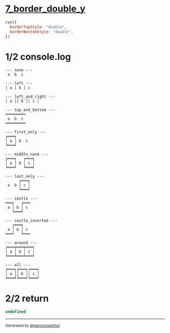# [7_border_double_y](../../table_3_cells_same_row.test.mjs#L175)

```js
run({
  borderTopStyle: "double",
  borderBottomStyle: "double",
})
```

# 1/2 console.log

```console
--- none ---
 a  b  c 

--- left ---
│ a │ b │ c 

--- left_and_right ---
│ a ││ b ││ c │

--- top_and_bottom ---
═════════
 a  b  c 
═════════

--- first_only ---
╒═══╕      
│ a │ b  c 
╘═══╛      

--- middle_none ---
╒═══╕   ╒═══╕
│ a │ b │ c │
╘═══╛   ╘═══╛

--- last_only ---
      ╒═══╕
 a  b │ c │
      ╘═══╛

--- castle ---
═══╕   ╒═══
 a │ b │ c 
   ╘═══╛   

--- castle_inverted ---
   ╒═══╕   
 a │ b │ c 
═══╛   ╘═══

--- around ---
╒═══╤═══╤═══╕
│ a │ b │ c │
╘═══╧═══╧═══╛

--- all ---
╒═══╕╒═══╕╒═══╕
│ a ││ b ││ c │
╘═══╛╘═══╛╘═══╛

```

# 2/2 return

```js
undefined
```

---

<sub>
  Generated by <a href="https://github.com/jsenv/core/tree/main/packages/independent/snapshot">@jsenv/snapshot</a>
</sub>
